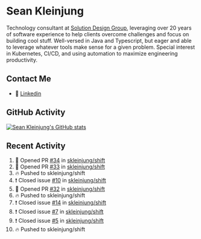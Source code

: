 # Sean Kleinjung

Technology consultant at [Solution Design Group](https://solutiondesign.com/), leveraging over 20 years of software experience to help clients overcome challenges and focus on building cool stuff. Well-versed in Java and Typescript, but eager and able to leverage whatever tools make sense for a given problem. Special interest in Kubernetes, CI/CD, and using automation to maximize engineering productivity.

<!--
**skleinjung/skleinjung** is a ✨ _special_ ✨ repository because its `README.md` (this file) appears on your GitHub profile.

Here are some ideas to get you started:

- 🔭 I’m currently working on ...
- 🌱 I’m currently learning ...
- 👯 I’m looking to collaborate on ...
- 🤔 I’m looking for help with ...
- 💬 Ask me about ...
- 📫 How to reach me: ...
- 😄 Pronouns: ...
- ⚡ Fun fact: ...
-->

## Contact Me

<!-- - 💬 [Personal site](https://phatho-folio.now.sh/) -->
- 🔗 [Linkedin](https://www.linkedin.com/in/sean-kleinjung/)
<!-- - 📧 <a href="mailto:hohuuphat22@gmail.com">Email</a> -->

<!-- - 🤐 <a id="raw-url" href="https://nightly.link/DeKal/dekal-cv-v2/workflows/build/main/huuphatho_cv.zip">Latest Resume (.zip)</a>
- 📄 <a id="raw-url" href="https://raw.githubusercontent.com/DeKal/DeKal/master/cv/phathuuho_cv.pdf">Resume (Manually uploaded)</a> -->

## GitHub Activity

[![Sean Kleinjung's GitHub stats](https://github-readme-stats.vercel.app/api?username=skleinjung&show_icons=true&theme=dark&count_private=true)](https://github.com/skleinjung)

## Recent Activity
<!--START_SECTION:activity-->
1. 💪 Opened PR [#34](https://github.com/skleinjung/shift/pull/34) in [skleinjung/shift](https://github.com/skleinjung/shift)
2. 💪 Opened PR [#33](https://github.com/skleinjung/shift/pull/33) in [skleinjung/shift](https://github.com/skleinjung/shift)
3. 🔥 Pushed to skleinjung/shift
4. ❗️ Closed issue [#10](https://github.com/skleinjung/shift/issues/10) in [skleinjung/shift](https://github.com/skleinjung/shift)
5. 💪 Opened PR [#32](https://github.com/skleinjung/shift/pull/32) in [skleinjung/shift](https://github.com/skleinjung/shift)
6. 🔥 Pushed to skleinjung/shift
7. ❗️ Closed issue [#14](https://github.com/skleinjung/shift/issues/14) in [skleinjung/shift](https://github.com/skleinjung/shift)
8. ❗️ Closed issue [#7](https://github.com/skleinjung/shift/issues/7) in [skleinjung/shift](https://github.com/skleinjung/shift)
9. ❗️ Closed issue [#5](https://github.com/skleinjung/shift/issues/5) in [skleinjung/shift](https://github.com/skleinjung/shift)
10. 🔥 Pushed to skleinjung/shift
<!--END_SECTION:activity-->